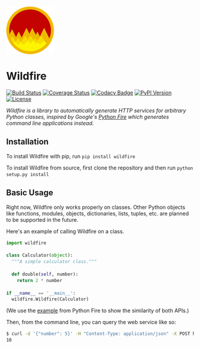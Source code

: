 ![wildfire logo](logo.png)

# Wildfire

[![Build Status](https://travis-ci.org/floscha/wildfire.svg?branch=master)](https://travis-ci.org/floscha/wildfire)
[![Coverage Status](https://coveralls.io/repos/github/floscha/wildfire/badge.svg?branch=master)](https://coveralls.io/github/floscha/wildfire?branch=master)
[![Codacy Badge](https://api.codacy.com/project/badge/Grade/ebf01a8a4dc343218f3c467bffb32721)](https://www.codacy.com/app/floscha/wildfire?utm_source=github.com&amp;utm_medium=referral&amp;utm_content=floscha/wildfire&amp;utm_campaign=Badge_Grade)
[![PyPI Version](https://img.shields.io/pypi/v/wildfire.svg)](https://pypi.python.org/pypi/wildfire)
[![License](https://img.shields.io/badge/License-Apache%202.0-blue.svg)](https://opensource.org/licenses/Apache-2.0)

*Wildfire is a library to automatically generate HTTP services for arbitrary Python classes, inspired by Google's [Python Fire](https://opensource.google.com/projects/python-fire) which generates command line applications instead.*


## Installation

To install Wildfire with pip, run `pip install wildfire`

To install Wildfire from source, first clone the repository and then run `python setup.py install`


## Basic Usage

Right now, Wildfire only works properly on classes.
Other Python objects like functions, modules, objects, dictionaries, lists, tuples, etc. are planned to be supported in the future.

Here's an example of calling Wildfire on a class.

```python
import wildfire

class Calculator(object):
  """A simple calculator class."""

  def double(self, number):
    return 2 * number

if __name__ == '__main__':
  wildfire.Wildfire(Calculator)
```
(We use the [example](https://github.com/google/python-fire#basic-usage) from Python Fire to show the similarity of both APIs.)

Then, from the command line, you can query the web service like so:

```bash
$ curl -d '{"number": 5}' -H "Content-Type: application/json" -X POST http://localhost:5000/double
10
```
